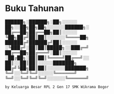 # Buku Tahunan
██████╗░██████╗░██╗░░░░░  ██╗░░██╗██╗██╗░░░░░░██████╗░
██╔══██╗██╔══██╗██║░░░░░  ╚██╗██╔╝██║██║░░░░░░╚════██╗
██████╔╝██████╔╝██║░░░░░  ░╚███╔╝░██║██║█████╗░░███╔═╝
██╔══██╗██╔═══╝░██║░░░░░  ░██╔██╗░██║██║╚════╝██╔══╝░░
██║░░██║██║░░░░░███████╗  ██╔╝╚██╗██║██║░░░░░░███████╗
╚═╝░░╚═╝╚═╝░░░░░╚══════╝  ╚═╝░░╚═╝╚═╝╚═╝░░░░░░╚══════╝

`by Keluarga Besar RPL 2 Gen 17 SMK Wikrama Bogor`